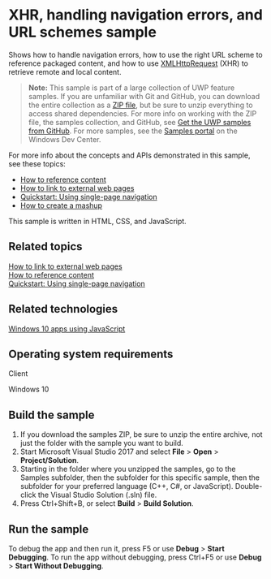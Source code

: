 ﻿<!---
  category: Navigation
  samplefwlink: http://go.microsoft.com/fwlink/p/?LinkId=620582
--->

# XHR, handling navigation errors, and URL schemes sample

Shows how to handle navigation errors, how to use the right URL scheme to reference packaged content, and how to use
[XMLHttpRequest](http://msdn.microsoft.com/library/windows/apps/hh453379) (XHR) to retrieve remote and local content.

> **Note:** This sample is part of a large collection of UWP feature samples. 
> If you are unfamiliar with Git and GitHub, you can download the entire collection as a 
> [ZIP file](https://github.com/Microsoft/Windows-universal-samples/archive/master.zip), but be 
> sure to unzip everything to access shared dependencies. For more info on working with the ZIP file, 
> the samples collection, and GitHub, see [Get the UWP samples from GitHub](https://aka.ms/ovu2uq). 
> For more samples, see the [Samples portal](https://aka.ms/winsamples) on the Windows Dev Center. 

For more info about the concepts and APIs demonstrated in this sample, see these topics:

-   [How to reference content](http://msdn.microsoft.com/library/windows/apps/hh781215)
-   [How to link to external web pages](http://msdn.microsoft.com/library/windows/apps/hh780594)
-   [Quickstart: Using single-page navigation](http://msdn.microsoft.com/library/windows/apps/hh452768)
-   [How to create a mashup](http://msdn.microsoft.com/library/windows/apps/hh452745)

This sample is written in HTML, CSS, and JavaScript.

Related topics
--------------

[How to link to external web pages](http://msdn.microsoft.com/library/windows/apps/hh780594)  
[How to reference content](http://msdn.microsoft.com/library/windows/apps/hh781215)  
[Quickstart: Using single-page navigation](http://msdn.microsoft.com/library/windows/apps/hh452768)  

Related technologies
--------------------

[Windows 10 apps using JavaScript](http://msdn.microsoft.com/library/windows/apps/br211385)  

Operating system requirements
-----------------------------

Client

Windows 10

Build the sample
----------------

1. If you download the samples ZIP, be sure to unzip the entire archive, not just the folder with the sample you want to build. 
2. Start Microsoft Visual Studio 2017 and select **File** \> **Open** \> **Project/Solution**.
3. Starting in the folder where you unzipped the samples, go to the Samples subfolder, then the subfolder for this specific sample, then the subfolder for your preferred language (C++, C#, or JavaScript). Double-click the Visual Studio Solution (.sln) file.
4. Press Ctrl+Shift+B, or select **Build** \> **Build Solution**.

Run the sample
--------------

To debug the app and then run it, press F5 or use **Debug** \> **Start Debugging**. To run the app without debugging, press Ctrl+F5 or use **Debug** \> **Start Without Debugging**.

